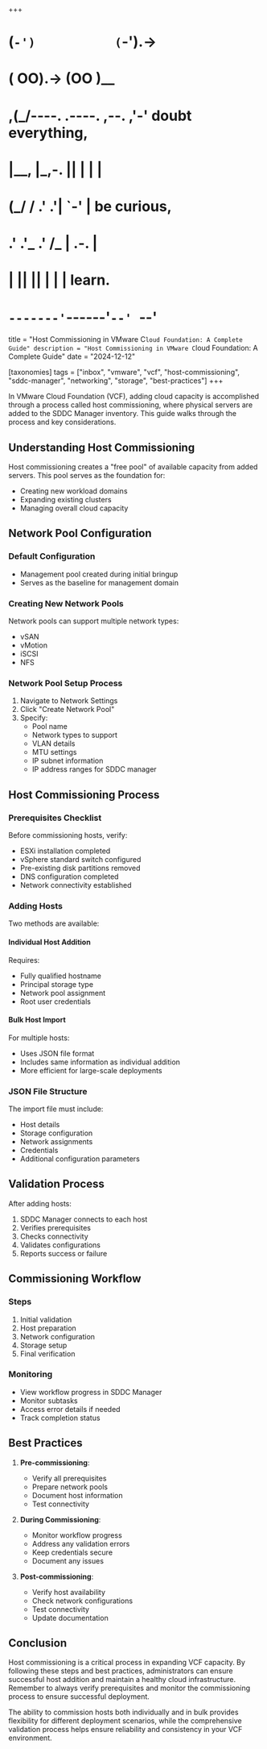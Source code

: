 +++
#   (`-')           (`-').->
#   ( OO).->        (OO )__
# ,(_/----. .----. ,--. ,'-' doubt everything,
# |__,    |\_,-.  ||  | |  |
#  (_/   /    .' .'|  `-'  | be curious,
#  .'  .'_  .'  /_ |  .-.  |
# |       ||      ||  | |  | learn.
# `-------'`------'`--' `--'

title = "Host Commissioning in VMware C`loud Foundation: A Complete Guide"
description = "Host Commissioning in VMware C`loud Foundation: A Complete Guide"
date = "2024-12-12"

[taxonomies]
tags = ["inbox", "vmware", "vcf", "host-commissioning", "sddc-manager", "networking", "storage", "best-practices"]
+++

In VMware Cloud Foundation (VCF), adding cloud capacity is accomplished through a process called host commissioning, where physical servers are added to the SDDC Manager inventory. This guide walks through the process and key considerations.

## Understanding Host Commissioning

Host commissioning creates a "free pool" of available capacity from added servers. This pool serves as the foundation for:
- Creating new workload domains
- Expanding existing clusters
- Managing overall cloud capacity

## Network Pool Configuration

### Default Configuration
- Management pool created during initial bringup
- Serves as the baseline for management domain

### Creating New Network Pools
Network pools can support multiple network types:
- vSAN
- vMotion
- iSCSI
- NFS

### Network Pool Setup Process
1. Navigate to Network Settings
2. Click "Create Network Pool"
3. Specify:
    - Pool name
    - Network types to support
    - VLAN details
    - MTU settings
    - IP subnet information
    - IP address ranges for SDDC manager

## Host Commissioning Process

### Prerequisites Checklist
Before commissioning hosts, verify:
- ESXi installation completed
- vSphere standard switch configured
- Pre-existing disk partitions removed
- DNS configuration completed
- Network connectivity established

### Adding Hosts

Two methods are available:

#### Individual Host Addition
Requires:
- Fully qualified hostname
- Principal storage type
- Network pool assignment
- Root user credentials

#### Bulk Host Import
For multiple hosts:
- Uses JSON file format
- Includes same information as individual addition
- More efficient for large-scale deployments

### JSON File Structure
The import file must include:
- Host details
- Storage configuration
- Network assignments
- Credentials
- Additional configuration parameters

## Validation Process

After adding hosts:
1. SDDC Manager connects to each host
2. Verifies prerequisites
3. Checks connectivity
4. Validates configurations
5. Reports success or failure

## Commissioning Workflow

### Steps
1. Initial validation
2. Host preparation
3. Network configuration
4. Storage setup
5. Final verification

### Monitoring
- View workflow progress in SDDC Manager
- Monitor subtasks
- Access error details if needed
- Track completion status

## Best Practices

1. **Pre-commissioning**:
    - Verify all prerequisites
    - Prepare network pools
    - Document host information
    - Test connectivity

2. **During Commissioning**:
    - Monitor workflow progress
    - Address any validation errors
    - Keep credentials secure
    - Document any issues

3. **Post-commissioning**:
    - Verify host availability
    - Check network configurations
    - Test connectivity
    - Update documentation

## Conclusion

Host commissioning is a critical process in expanding VCF capacity. By following these steps and best practices, administrators can ensure successful host addition and maintain a healthy cloud infrastructure. Remember to always verify prerequisites and monitor the commissioning process to ensure successful deployment.

The ability to commission hosts both individually and in bulk provides flexibility for different deployment scenarios, while the comprehensive validation process helps ensure reliability and consistency in your VCF environment.
